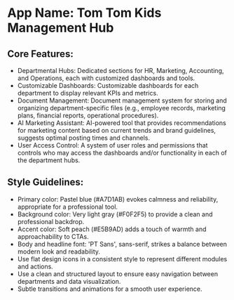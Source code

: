 # **App Name**: Tom Tom Kids Management Hub

## Core Features:

- Departmental Hubs: Dedicated sections for HR, Marketing, Accounting, and Operations, each with customized dashboards and tools.
- Customizable Dashboards: Customizable dashboards for each department to display relevant KPIs and metrics.
- Document Management: Document management system for storing and organizing department-specific files (e.g., employee records, marketing plans, financial reports, operational procedures).
- AI Marketing Assistant: AI-powered tool that provides recommendations for marketing content based on current trends and brand guidelines, suggests optimal posting times and channels.
- User Access Control: A system of user roles and permissions that controls who may access the dashboards and/or functionality in each of the department hubs.

## Style Guidelines:

- Primary color: Pastel blue (#A7D1AB) evokes calmness and reliability, appropriate for a professional tool.
- Background color: Very light gray (#F0F2F5) to provide a clean and professional backdrop.
- Accent color: Soft peach (#E5B9AD) adds a touch of warmth and approachability to CTAs.
- Body and headline font: 'PT Sans', sans-serif, strikes a balance between modern look and readability.
- Use flat design icons in a consistent style to represent different modules and actions.
- Use a clean and structured layout to ensure easy navigation between departments and data visualization.
- Subtle transitions and animations for a smooth user experience.